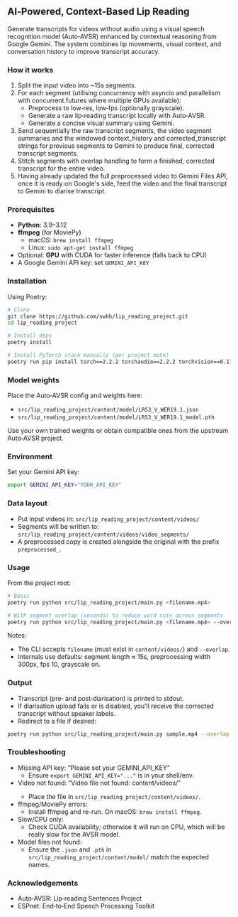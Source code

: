 ## AI‑Powered, Context‑Based Lip Reading

Generate transcripts for videos without audio using a visual speech recognition model (Auto‑AVSR) enhanced by contextual reasoning from Google Gemini. The system combines lip movements, visual context, and conversation history to improve transcript accuracy.

### How it works
1. Split the input video into ~15s segments.
2. For each segment (utilising concurrency with asyncio and parallelism with concurrent.futures where multiple GPUs available):
   - Preprocess to low‑res, low‑fps (optionally grayscale).
   - Generate a raw lip‑reading transcript locally with Auto‑AVSR.
   - Generate a concise visual summary using Gemini.
4. Send sequentially the raw transcript segments, the video segment summaries and the windowed context_history and corrected_transcript strings for previous segments to Gemini to produce final, corrected transcript segments.
5. Stitch segments with overlap handling to form a finished, corrected transcript for the entire video.
6. Having already updated the full preprocessed video to Gemini Files API, once it is ready on Google's side, feed the video and the final transcript to Gemini to diarise transcript.

### Prerequisites
- **Python**: 3.9–3.12
- **ffmpeg** (for MoviePy)
  - macOS: `brew install ffmpeg`
  - Linux: `sudo apt-get install ffmpeg`
- Optional: **GPU** with CUDA for faster inference (falls back to CPU)
- A Google Gemini API key: set `GEMINI_API_KEY`

### Installation
Using Poetry:
```bash
# Clone
git clone https://github.com/swhh/lip_reading_project.git
cd lip_reading_project

# Install deps
poetry install

# Install PyTorch stack manually (per project note)
poetry run pip install torch==2.2.2 torchaudio==2.2.2 torchvision==0.17.2
```

### Model weights
Place the Auto‑AVSR config and weights here:
- `src/lip_reading_project/content/model/LRS3_V_WER19.1.json`
- `src/lip_reading_project/content/model/LRS3_V_WER19.1_model.pth`

Use your own trained weights or obtain compatible ones from the upstream Auto‑AVSR project.

### Environment
Set your Gemini API key:
```bash
export GEMINI_API_KEY="YOUR_API_KEY"
```

### Data layout
- Put input videos in: `src/lip_reading_project/content/videos/`
- Segments will be written to: `src/lip_reading_project/content/videos/video_segments/`
- A preprocessed copy is created alongside the original with the prefix `preprocessed_`.

### Usage
From the project root:
```bash
# Basic
poetry run python src/lip_reading_project/main.py <filename.mp4>

# With segment overlap (seconds) to reduce word cuts across segments
poetry run python src/lip_reading_project/main.py <filename.mp4> --overlap 2
```
Notes:
- The CLI accepts `filename` (must exist in `content/videos/`) and `--overlap`.
- Internals use defaults: segment length ≈ 15s, preprocessing width 300px, fps 10, grayscale on.

### Output
- Transcript (pre‑ and post‑diarisation) is printed to stdout.
- If diarisation upload fails or is disabled, you’ll receive the corrected transcript without speaker labels.
- Redirect to a file if desired:
```bash
poetry run python src/lip_reading_project/main.py sample.mp4 --overlap 2 > transcript.txt
```

### Troubleshooting
- Missing API key: “Please set your GEMINI_API_KEY”
  - Ensure `export GEMINI_API_KEY="..."` is in your shell/env.
- Video not found: “Video file not found: content/videos/<file>”
  - Place the file in `src/lip_reading_project/content/videos/`.
- ffmpeg/MoviePy errors:
  - Install ffmpeg and re-run. On macOS: `brew install ffmpeg`.
- Slow/CPU only:
  - Check CUDA availability; otherwise it will run on CPU, which will be really slow for the AVSR model.
- Model files not found:
  - Ensure the `.json` and `.pth` in `src/lip_reading_project/content/model/` match the expected names.



### Acknowledgements
- Auto‑AVSR: Lip‑reading Sentences Project
- ESPnet: End‑to‑End Speech Processing Toolkit






